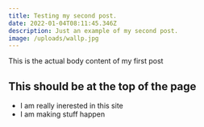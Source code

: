 ```yaml
---
title: Testing my second post.
date: 2022-01-04T08:11:45.346Z
description: Just an example of my second post.
image: /uploads/wallp.jpg
---
```

This is the actual body content of my first post



## This should be at the top of the page



* I am really inerested in this site
* I am making stuff happen